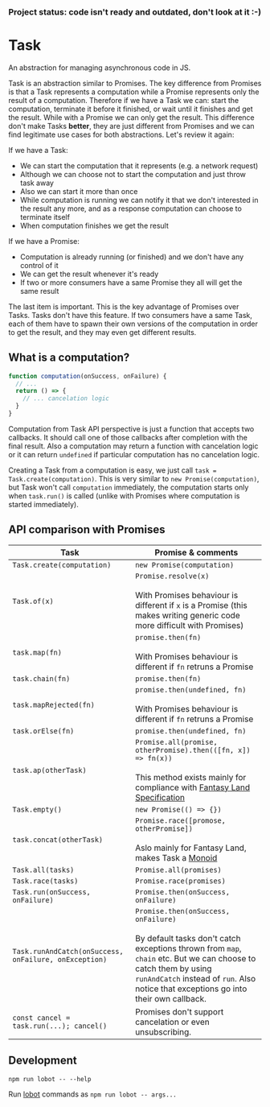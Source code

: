 ### Project status: code isn't ready and outdated, don't look at it :-)


# Task

An abstraction for managing asynchronous code in JS.

Task is an abstraction similar to Promises. The key difference from Promises is that a Task represents a computation while a Promise represents only the result of a computation. Therefore if we have a Task we can: start the computation, terminate it before it finished, or wait until it finishes and get the result. While with a Promise we can only get the result. This difference don't make Tasks **better**, they are just different from Promises and we can find legitimate use cases for both abstractions. Let's review it again:

If we have a Task:

 - We can start the computation that it represents (e.g. a network request)
 - Although we can choose not to start the computation and just throw task away
 - Also we can start it more than once
 - While computation is running we can notify it that we don't interested in the result any more, and as a response computation can choose to terminate itself
 - When computation finishes we get the result

If we have a Promise:

 - Computation is already running (or finished) and we don't have any control of it
 - We can get the result whenever it's ready
 - If two or more consumers have a same Promise they all will get the same result

The last item is important. This is the key advantage of Promises over Tasks. Tasks don't have this feature. If two consumers have a same Task, each of them have to spawn their own versions of the computation in order to get the result, and they may even get different results.


## What is a computation?

```js
function computation(onSuccess, onFailure) {
  // ...
  return () => {
    // ... cancelation logic
  }
}
```

Computation from Task API perspective is just a function that accepts two callbacks.
It should call one of those callbacks after completion with the final result.
Also a computation may return a function with cancelation logic or it can return `undefined`
if particular computation has no cancelation logic.

Creating a Task from a computation is easy, we just call `task = Task.create(computation)`.
This is very similar to `new Promise(computation)`, but Task won't call `computation`
immediately, the computation starts only when `task.run()` is called
(unlike with Promises where computation is started immediately).


## API comparison with Promises

| Task | Promise & comments |
| ---- | ------- |
| `Task.create(computation)` | `new Promise(computation)` |
| `Task.of(x)` | `Promise.resolve(x)`<br/><br/>With Promises behaviour is different if `x` is a Promise (this makes writing generic code more difficult with Promises) |
| `task.map(fn)` | `promise.then(fn)`<br/><br/>With Promises behaviour is different if `fn` retruns a Promise |
| `task.chain(fn)` | `promise.then(fn)` |
| `task.mapRejected(fn)` | `promise.then(undefined, fn)`<br/><br/>With Promises behaviour is different if `fn` retruns a Promise |
| `task.orElse(fn)` | `promise.then(undefined, fn)` |
| `task.ap(otherTask)` | `Promise.all(promise, otherPromise).then(([fn, x]) => fn(x))`<br/><br/>This method exists mainly for compliance with [Fantasy Land Specification](https://github.com/fantasyland/fantasy-land) |
| `Task.empty()` | `new Promise(() => {})` |
| `task.concat(otherTask)` | `Promise.race([promose, otherPromise])`<br/><br/>Aslo mainly for Fantasy Land, makes Task a [Monoid](https://github.com/fantasyland/fantasy-land#monoid) |
| `Task.all(tasks)` | `Promise.all(promises)` |
| `Task.race(tasks)` | `Promise.race(promises)` |
| `Task.run(onSuccess, onFailure)` | `Promise.then(onSuccess, onFailure)` |
| `Task.runAndCatch(onSuccess, onFailure, onException)` | `Promise.then(onSuccess, onFailure)`<br/><br/>By default tasks don't catch exceptions thrown from `map`, `chain` etc. But we can choose to catch them by using `runAndCatch` instead of `run`. Also notice that exceptions go into their own callback. |
| `const cancel = task.run(...); cancel()` | Promises don't support cancelation or even unsubscribing. |



## Development

```
npm run lobot -- --help
```

Run [lobot](https://github.com/rpominov/lobot) commands as `npm run lobot -- args...`
